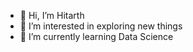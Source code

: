 - 👋 Hi, I’m Hitarth
- 👀 I’m interested in exploring new things
- 🌱 I’m currently learning Data Science

<!---
HitarthP39/HitarthP39 is a ✨ special ✨ repository because its `README.md` (this file) appears on your GitHub profile.
You can click the Preview link to take a look at your changes.
--->
